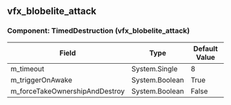 ## vfx_blobelite_attack

### Component: TimedDestruction (vfx_blobelite_attack)

|Field|Type|Default Value|
|---|---|---|
|m_timeout|System.Single|8|
|m_triggerOnAwake|System.Boolean|True|
|m_forceTakeOwnershipAndDestroy|System.Boolean|False|

